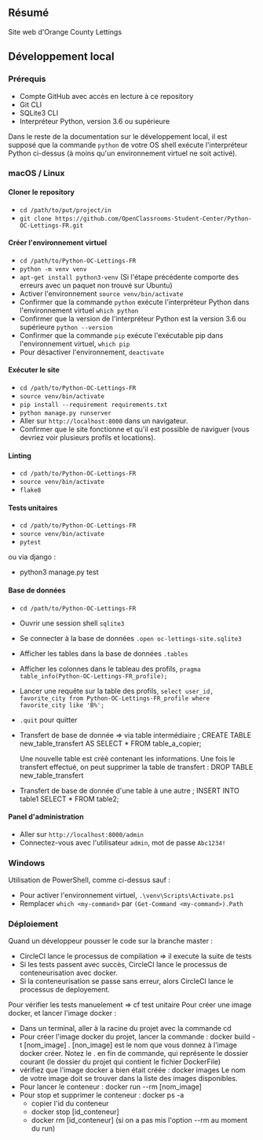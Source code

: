 ## Résumé

Site web d'Orange County Lettings

## Développement local

### Prérequis

- Compte GitHub avec accès en lecture à ce repository
- Git CLI
- SQLite3 CLI
- Interpréteur Python, version 3.6 ou supérieure

Dans le reste de la documentation sur le développement local, il est supposé que la commande `python` de votre OS shell exécute l'interpréteur Python ci-dessus (à moins qu'un environnement virtuel ne soit activé).

### macOS / Linux

#### Cloner le repository

- `cd /path/to/put/project/in`
- `git clone https://github.com/OpenClassrooms-Student-Center/Python-OC-Lettings-FR.git`

#### Créer l'environnement virtuel

- `cd /path/to/Python-OC-Lettings-FR`
- `python -m venv venv`
- `apt-get install python3-venv` (Si l'étape précédente comporte des erreurs avec un paquet non trouvé sur Ubuntu)
- Activer l'environnement `source venv/bin/activate`
- Confirmer que la commande `python` exécute l'interpréteur Python dans l'environnement virtuel
`which python`
- Confirmer que la version de l'interpréteur Python est la version 3.6 ou supérieure `python --version`
- Confirmer que la commande `pip` exécute l'exécutable pip dans l'environnement virtuel, `which pip`
- Pour désactiver l'environnement, `deactivate`

#### Exécuter le site

- `cd /path/to/Python-OC-Lettings-FR`
- `source venv/bin/activate`
- `pip install --requirement requirements.txt`
- `python manage.py runserver`
- Aller sur `http://localhost:8000` dans un navigateur.
- Confirmer que le site fonctionne et qu'il est possible de naviguer (vous devriez voir plusieurs profils et locations).

#### Linting

- `cd /path/to/Python-OC-Lettings-FR`
- `source venv/bin/activate`
- `flake8`

#### Tests unitaires

- `cd /path/to/Python-OC-Lettings-FR`
- `source venv/bin/activate`
- `pytest`

ou via django :
- python3 manage.py test

#### Base de données

- `cd /path/to/Python-OC-Lettings-FR`
- Ouvrir une session shell `sqlite3`
- Se connecter à la base de données `.open oc-lettings-site.sqlite3`
- Afficher les tables dans la base de données `.tables`
- Afficher les colonnes dans le tableau des profils, `pragma table_info(Python-OC-Lettings-FR_profile);`
- Lancer une requête sur la table des profils, `select user_id, favorite_city from
  Python-OC-Lettings-FR_profile where favorite_city like 'B%';`
- `.quit` pour quitter

- Transfert de base de donnée => via table intermédiaire ;
  CREATE TABLE new_table_transfert AS SELECT * FROM table_a_copier;

  Une nouvelle table est créé contenant les informations.
  Une fois le transfert effectué, on peut supprimer la table de transfert :
    DROP TABLE new_table_transfert

- Transfert de base de donnée d'une table à une autre ;
  INSERT INTO table1 SELECT * FROM table2;

#### Panel d'administration

- Aller sur `http://localhost:8000/admin`
- Connectez-vous avec l'utilisateur `admin`, mot de passe `Abc1234!`

### Windows

Utilisation de PowerShell, comme ci-dessus sauf :

- Pour activer l'environnement virtuel, `.\venv\Scripts\Activate.ps1`
- Remplacer `which <my-command>` par `(Get-Command <my-command>).Path`

### Déploiement

Quand un développeur pousser le code sur la branche master :
  - CircleCI lance le processus de compilation => il execute la suite de tests
  - Si les tests passent avec succès, CircleCI lance le processus de conteneurisation avec docker.
  - Si la conteneurisation se passe sans erreur, alors CircleCI lance le processus de deployement.

Pour vérifier les tests manuelement => cf test unitaire
Pour créer une image docker, et lancer l'image docker  :
  - Dans un terminal, aller à la racine du projet avec la commande cd
  - Pour créer l'image docker du projet, lancer la commande : docker build -t [nom_image] .
  [non_image] est le nom que vous donnez à l'image docker créer. Notez le . en fin de commande, qui représente le dossier courant (le dossier du projet qui contient le fichier DockerFile)
  - vérifiez que l'image docker a bien était créée : docker images
  Le nom de votre image doit se trouver dans la liste des images disponibles.
  - Pour lancer le conteneur : docker run --rm [nom_image]
  - Pour stop et supprimer le conteneur : docker ps -a
    - copier l'id du conteneur
    - docker stop [id_conteneur]
    - docker rm [id_conteneur] (si on a pas mis l'option --rm au moment du run)
